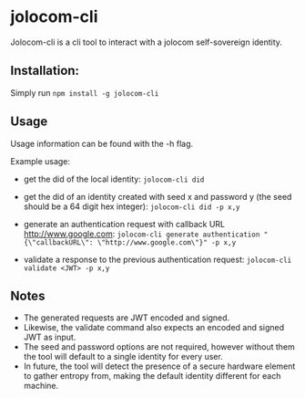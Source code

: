 # jolocom-cli
Jolocom-cli is a cli tool to interact with a jolocom self-sovereign identity.

## Installation:
Simply run `npm install -g jolocom-cli`

## Usage
Usage information can be found with the -h flag.

Example usage:
- get the did of the local identity:
`jolocom-cli did`

- get the did of an identity created with seed x and password y (the seed should be a 64 digit hex integer):
`jolocom-cli did -p x,y`

- generate an authentication request with callback URL http://www.google.com:
`jolocom-cli generate authentication "{\"callbackURL\": \"http://www.google.com\"}" -p x,y`

- validate a response to the previous authentication request:
`jolocom-cli validate <JWT> -p x,y`

## Notes
- The generated requests are JWT encoded and signed.
- Likewise, the validate command also expects an encoded and signed JWT as input.
- The seed and password options are not required, however without them the tool will default to a single identity for every user.
- In future, the tool will detect the presence of a secure hardware element to gather entropy from, making the default identity different for each machine.
